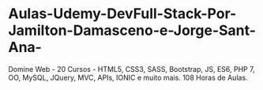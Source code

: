 # Aulas-Udemy-DevFull-Stack-Por-Jamilton-Damasceno-e-Jorge-Sant-Ana-
Domine Web - 20 Cursos - HTML5, CSS3, SASS, Bootstrap, JS, ES6, PHP 7, OO, MySQL, JQuery, MVC, APIs, IONIC e muito mais. 108 Horas de Aulas.
